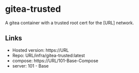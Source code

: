 # gitea-trusted

A gitea container with a trusted root cert for the [URL] network.

## Links
- Hosted version: https://URL
- Repo:           URL/infra/gitea-trusted:latest
- compose:        https://URL/101-Base-Compose
- server:         101 - Base
